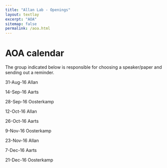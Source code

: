 ```yaml
---
title: "Allan Lab - Openings"
layout: textlay
excerpt: "AOA"
sitemap: false
permalink: /aoa.html
---
```


# AOA calendar

The group indicated below is responsible for choosing a speaker/paper and sending out a reminder. 

31-Aug-16	Allan

14-Sep-16	Aarts

28-Sep-16	Oosterkamp

12-Oct-16	Allan

26-Oct-16	Aarts

9-Nov-16	Oosterkamp

23-Nov-16	Allan

7-Dec-16	Aarts

21-Dec-16	Oosterkamp
